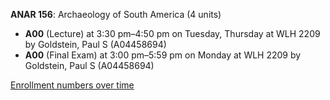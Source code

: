 **ANAR 156**: Archaeology of South America (4 units)

- **A00** (Lecture) at 3:30 pm–4:50 pm on Tuesday, Thursday at WLH 2209 by Goldstein, Paul S (A04458694)
- **A00** (Final Exam) at 3:00 pm–5:59 pm on Monday at WLH 2209 by Goldstein, Paul S (A04458694)

[Enrollment numbers over time](./ANAR156.tsv)
